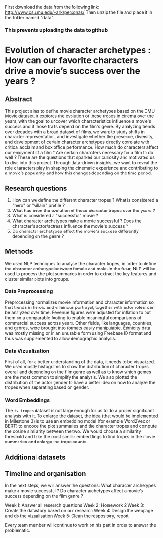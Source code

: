First download the data from the following link: http://www.cs.cmu.edu/~ark/personas/
Then unzip the file and place it in the folder named "data". 
### This prevents uploading the data to github

# Evolution of character archetypes : How can our favorite characters drive a movie’s success over the years ?

## Abstract
This project aims to define movie character archetypes based on the CMU Movie dataset. It explores the evolution of these tropes in cinema over the years, with the goal to uncover which characteristics influence a movie's success and if those traits depend on the film's genre. By analyzing trends over decades with a broad dataset of films, we want to study shifts in character representation, and investigate whether the presence, diversity, and development of certain character archetypes directly correlate with critical acclaim and box office performance. How much do characters affect our enjoyment of a film ? Are certain characters necessary for a film to do well ? These are the questions that sparked our curiosity and motivated us to dive into this project. Through data-driven insights, we want to reveal the role characters play in shaping the cinematic experience and contributing to a movie’s popularity and how this changes depending on the time period. 

## Research questions
1. How can we define the different character tropes ? What is considered a "hero" or "villain" profile ?
2. What has been the evolution of these character tropes over the years ?
3. What is considered a "successful" movie ?
4. What character archetypes make a movie successful ? Does the character's actor/actress influence the movie's success ?
5. Do character archetypes affect the movie's success differently depending on the genre ?

## Methods
We used NLP techniques to analyse the character tropes, in order to define the character archetype between female and male. In the futur, NLP will be used to process the plot summaries in order to extract the key features and cluster similar plots into groups.


### Data Preprocessing
Preprocessing normalizes movie information and character information so that trends in heroic and villainous portrayal, together with actor roles, can be analyzed over time. Revenue figures were adjusted for inflation to put them on a comparable footing to enable meaningful comparisons of commercial success across years. Other fields, like languages, countries, and genres, were brought into formats easily manipulable. Ethnicity data was mostly missing or in an unusable form using Freebase ID format and thus was supplemented to allow demographic analysis.

### Data Vizualization 
First of all, for a better understanding of the data, it needs to be visualized. We used mostly histograms to show the distribution of character tropes overall and depending on the film genre as well as to know which genres are the most common to simplify the analysis. We also plotted the distribution of the actor gender to have a better idea on how to analyze the tropes when separating based on gender.  

### Word Embeddings
The `tv tropes` dataset is not large enough for us to do a proper significant analysis with it. To enlarge the dataset, the idea (that would be implemented in Milestone 3) is to use an embedding model (for example Word2Vec or BERT) to encode the plot summaries and the character tropes and compute the cosine similarity between the two. We would choose a similarity threshold and take the most similar embeddings to find tropes in the movie summaries and enlarge the trope counts. 

## Additional datasets

## Timeline and organisation

In the next steps, we will answer the questions: What character archetypes make a movie successful ? Do character archetypes affect a movie’s success depending on the film genre ?

Week 1: Answer all research questions
Week 2: Homework 2
Week 3: Create the datastory based on our research
Week 4: Design the webpage and do the vizualisation
Week 5: Clean the respository, report

Every team member will continue to work on his part in order to answer the problematic.